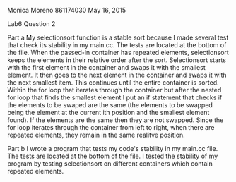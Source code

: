 Monica Moreno
861174030
May 16, 2015

Lab6 Question 2

Part a
My selectionsort function is a stable sort because I made several test that 
check its stability in my main.cc. The tests are located at the bottom of the 
file. When the passed-in container has repeated elements, selectionsort keeps 
the elements in their relative order after the sort. Selectionsort starts with 
the first element in the container and swaps it with the smallest element. It 
then goes to the next element in the container and swaps it with the next 
smallest item. This continues until the entire container is sorted. Within the 
for loop that iterates through the container but after the nested for loop that
finds the smallest element I put an if statement that checks if the elements to 
be swaped are the same (the elements to be swapped being the element at the 
current ith position and the smallest element found). If the elements are the 
same then they are not swapped. Since the for loop iterates through the
container from left to right, when there are repeated elements, they remain in
the same realitve position. 

Part b
I wrote a program that tests my code's stability in my main.cc file. The tests
are located at the bottom of the file. I tested the stability of my program by 
testing selectionsort on different containers which contain repeated elements.
